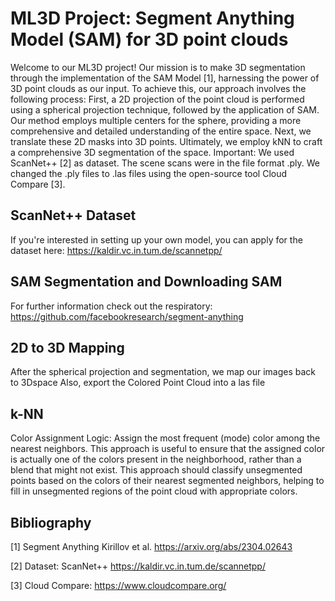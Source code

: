 # ML3D Project: Segment Anything Model (SAM) for 3D point clouds

  Welcome to our ML3D project! Our mission is to make 3D segmentation through the implementation of the SAM Model [1], harnessing the power of 3D point clouds as our input.
  To achieve this, our approach involves the following process:
  First, a 2D projection of the point cloud is performed using a spherical projection technique, followed by the application of SAM. 
  Our method employs multiple centers for the sphere, providing a more comprehensive and detailed understanding of the entire space. Next, we translate these 2D masks into 3D points. 
  Ultimately, we employ kNN to craft a comprehensive 3D segmentation of the space.
  Important: We used ScanNet++ [2] as dataset. The scene scans were in the file format .ply. 
  We changed the .ply files to .las files using the open-source tool Cloud Compare [3].

## ScanNet++ Dataset
If you're interested in setting up your own model, you can apply for the dataset here: https://kaldir.vc.in.tum.de/scannetpp/

## SAM Segmentation and Downloading SAM
For further information check out the respiratory:
https://github.com/facebookresearch/segment-anything

## 2D to 3D Mapping

  After the spherical projection and segmentation, we map our images back to 3Dspace
  Also, export the Colored Point Cloud into a las file
  

## k-NN

  Color Assignment Logic: Assign the most frequent (mode) color among the nearest neighbors. 
  This approach is useful to ensure that the assigned color is actually one of the colors present in the neighborhood, 
  rather than a blend that might not exist. This approach should classify unsegmented points based on the colors of their nearest segmented neighbors, 
  helping to fill in unsegmented regions of the point cloud with appropriate colors.

## Bibliography

  [1] Segment Anything Kirillov et al. https://arxiv.org/abs/2304.02643
  
  [2] Dataset: ScanNet++ https://kaldir.vc.in.tum.de/scannetpp/
  
  [3] Cloud Compare: https://www.cloudcompare.org/
